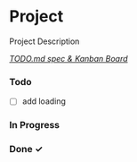 # Project

Project Description

<em>[TODO.md spec & Kanban Board](https://bit.ly/3fCwKfM)</em>

### Todo

- [ ] add loading  

### In Progress


### Done ✓


